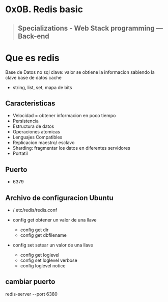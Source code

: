 # 0x0B. Redis basic
> ## Specializations - Web Stack programming ― Back-end

# Que es redis
Base de Datos no sql
clave: valor
se obtiene la informacion sabiendo la clave
base de datos cache
* string, list, set, mapa de bits

## Caracteristicas 
* Velocidad = obtener informacion en poco tiempo
* Persistencia
* Estructura de datos
* Operaciones atomicas
* Lenguajes Compatibles
* Replicacion maestro/ esclavo
* Sharding: fragmentar los datos en diferentes servidores
* Portatil


## Puerto
* 6379

## Archivo de configuracion Ubuntu
* / etc/redis/redis.conf
    
* config get obtener un valor de una llave
    - config get dir
    - config get dbfilename

* config set setear un valor de una llave
    - config get loglevel
    - config set loglevel verbose
    - config loglevel notice


## cambiar puerto 
redis-server --port 6380
